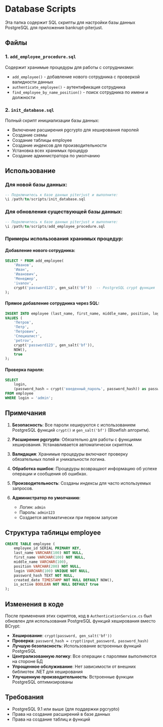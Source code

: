# Database Scripts

Эта папка содержит SQL скрипты для настройки базы данных PostgreSQL для приложения bankrupt-piterjust.

## Файлы

### 1. `add_employee_procedure.sql`
Содержит хранимые процедуры для работы с сотрудниками:
- `add_employee()` - добавление нового сотрудника с проверкой валидности данных
- `authenticate_employee()` - аутентификация сотрудника
- `find_employee_by_name_position()` - поиск сотрудника по имени и должности

### 2. `init_database.sql`
Полный скрипт инициализации базы данных:
- Включение расширения pgcrypto для хеширования паролей
- Создание схемы
- Создание таблицы employee
- Создание индексов для производительности
- Установка всех хранимых процедур
- Создание администратора по умолчанию

## Использование

### Для новой базы данных:
```sql
-- Подключитесь к базе данных piterjust и выполните:
\i /path/to/scripts/init_database.sql
```

### Для обновления существующей базы данных:
```sql
-- Подключитесь к базе данных piterjust и выполните:
\i /path/to/scripts/add_employee_procedure.sql
```

### Примеры использования хранимых процедур:

#### Добавление нового сотрудника:
```sql
SELECT * FROM add_employee(
    'Иванов', 
    'Иван', 
    'Иванович', 
    'Менеджер', 
    'ivanov', 
    crypt('password123', gen_salt('bf'))  -- PostgreSQL crypt функция
);
```

#### Прямое добавление сотрудника через SQL:
```sql
INSERT INTO employee (last_name, first_name, middle_name, position, login, password_hash, created_date, is_active)
VALUES (
    'Петров',
    'Петр', 
    'Петрович',
    'Специалист',
    'petrov',
    crypt('password123', gen_salt('bf')),
    NOW(),
    true
);
```

#### Проверка пароля:
```sql
SELECT 
    login,
    (password_hash = crypt('введенный_пароль', password_hash)) as password_correct
FROM employee 
WHERE login = 'admin';
```

## Примечания

1. **Безопасность**: Все пароли хешируются с использованием PostgreSQL функций `crypt()` и `gen_salt('bf')` (Blowfish алгоритм).

2. **Расширение pgcrypto**: Обязательно для работы с функциями хеширования. Устанавливается автоматически скриптом.

3. **Валидация**: Хранимые процедуры включают проверку обязательных полей и уникальности логина.

4. **Обработка ошибок**: Процедуры возвращают информацию об успехе операции и сообщения об ошибках.

5. **Производительность**: Созданы индексы для часто используемых запросов.

6. **Администратор по умолчанию**: 
   - Логин: `admin`
   - Пароль: `admin123`
   - Создается автоматически при первом запуске

## Структура таблицы employee

```sql
CREATE TABLE employee (
    employee_id SERIAL PRIMARY KEY,
    last_name VARCHAR(100) NOT NULL,
    first_name VARCHAR(100) NOT NULL,
    middle_name VARCHAR(100),
    position VARCHAR(200) NOT NULL,
    login VARCHAR(100) UNIQUE NOT NULL,
    password_hash TEXT NOT NULL,
    created_date TIMESTAMP NOT NULL DEFAULT NOW(),
    is_active BOOLEAN NOT NULL DEFAULT true
);
```

## Изменения в коде

После применения этих скриптов, код в `AuthenticationService.cs` был обновлен для использования PostgreSQL функций хеширования вместо BCrypt:

- **Хеширование**: `crypt(password, gen_salt('bf'))`
- **Проверка**: `password_hash = crypt(input_password, password_hash)`
- **Лучшую безопасность**: Использование встроенных функций PostgreSQL
- **Централизованную логику**: Все операции с паролями выполняются на стороне БД
- **Упрощенное обслуживание**: Нет зависимости от внешних библиотек .NET для хеширования
- **Улучшенную производительность**: Встроенные функции PostgreSQL оптимизированы

## Требования

- PostgreSQL 9.1 или выше (для поддержки pgcrypto)
- Права на создание расширений в базе данных
- Права на создание таблиц и функций